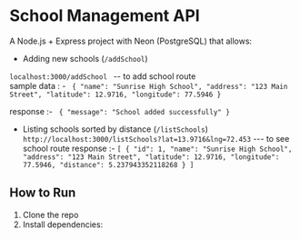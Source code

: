 # School Management API

A Node.js + Express project with Neon (PostgreSQL) that allows:

- Adding new schools (`/addSchool`)

`localhost:3000/addSchool ` -- to add school route  
sample data : -
`
{
  "name": "Sunrise High School",
  "address": "123 Main Street",
  "latitude": 12.9716,
  "longitude": 77.5946
}`

response :- 
`
{
    "message": "School added successfully"
}`

- Listing schools sorted by distance (`/listSchools`)
`http://localhost:3000/listSchools?lat=13.9716&lng=72.453`  --- to see school route
response :-
`[
    {
        "id": 1,
        "name": "Sunrise High School",
        "address": "123 Main Street",
        "latitude": 12.9716,
        "longitude": 77.5946,
        "distance": 5.237943352118268
    }
]`

## How to Run

1. Clone the repo
2. Install dependencies:
